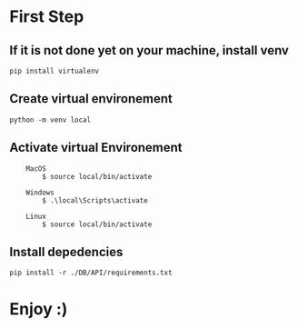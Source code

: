 # First Step

## If it is not done yet on your machine, install venv 

```
pip install virtualenv
```


## Create virtual environement

```
python -m venv local
```

## Activate virtual Environement

```
    MacOS
        $ source local/bin/activate

    Windows
        $ .\local\Scripts\activate

    Linux
        $ source local/bin/activate
```

## Install depedencies

```
pip install -r ./DB/API/requirements.txt
```

# Enjoy :)
